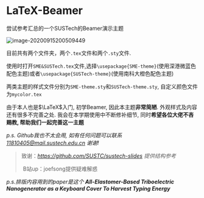 # LaTeX-Beamer
尝试参考汇总的一个SUSTech的Beamer演示主题

![image-20200915200509449](https://gitee.com/sakuranetin/Image_cloud/raw/master/2020_Summer/image-20200915200509449.png)

目前共有两个文件夹，两个`.tex`文件和两个`.sty`文件.

使用时打开`SME&SUSTech.tex`文件,选择`\usepackage{SME-theme}`(使用深港微蓝色配色主题)或者`\usepackage{SUSTech-theme}`(使用南科大橙色配色主题)

两类主题的样式文件分别为`SME-theme.sty`和`SUSTech-theme.sty`, 自定义颜色文件为`mycolor.tex`

由于本人也是$\LaTeX$入门, 初学Beamer, 因此本主题**非常简陋**. 外观样式及内容还有很多不完善之处. 我会在本学期使用中不断修补细节, 同时**希望各位大佬不吝赐教,  帮助我们一起完善这一主题**

*p.s. Github我也不太会用, 如有任何问题可以联系 11810405@mail.sustech.edu.cn 谢谢!*

> 致谢：*https://github.com/SUSTC/sustech-slides 提供结构参考*
>
> ​            B站up：joefsong提供疑难解惑

*p.s.排版内容用到的paper是这个* ***All-Elastomer-Based Triboelectric Nanogenerator as a Keyboard Cover To Harvest Typing Energy***

